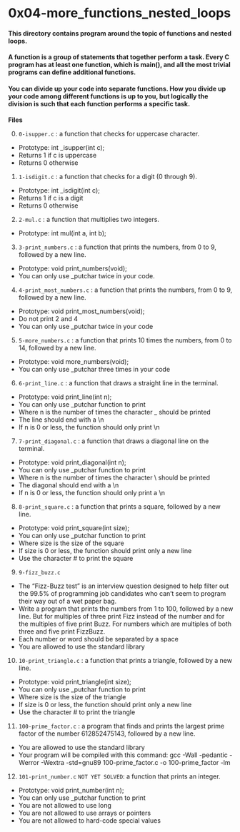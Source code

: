 # 0x04-more_functions_nested_loops

#### This directory contains program around the topic of functions and nested loops.
#### A function is a group of statements that together perform a task. Every C program has at least one function, which is main(), and all the most trivial programs can define additional functions.
#### You can divide up your code into separate functions. How you divide up your code among different functions is up to you, but logically the division is such that each function performs a specific task.

**Files**

0. `0-isupper.c` : a function that checks for uppercase character.
- Prototype: int _isupper(int c);
- Returns 1 if c is uppercase
- Returns 0 otherwise

1. `1-isdigit.c` : a function that checks for a digit (0 through 9).
- Prototype: int _isdigit(int c);
- Returns 1 if c is a digit
- Returns 0 otherwise

2. `2-mul.c` : a function that multiplies two integers.
- Prototype: int mul(int a, int b);

3. `3-print_numbers.c` : a function that prints the numbers, from 0 to 9, followed by a new line.
- Prototype: void print_numbers(void);
- You can only use _putchar twice in your code.

4. `4-print_most_numbers.c` : a function that prints the numbers, from 0 to 9, followed by a new line.
- Prototype: void print_most_numbers(void);
- Do not print 2 and 4
- You can only use _putchar twice in your code

5. `5-more_numbers.c` : a function that prints 10 times the numbers, from 0 to 14, followed by a new line.
- Prototype: void more_numbers(void);
- You can only use _putchar three times in your code

6. `6-print_line.c` : a function that draws a straight line in the terminal.
- Prototype: void print_line(int n);
- You can only use _putchar function to print
- Where n is the number of times the character _ should be printed
- The line should end with a \n
- If n is 0 or less, the function should only print \n

7. `7-print_diagonal.c` : a function that draws a diagonal line on the terminal.
- Prototype: void print_diagonal(int n);
- You can only use _putchar function to print
- Where n is the number of times the character \ should be printed
- The diagonal should end with a \n
- If n is 0 or less, the function should only print a \n

8. `8-print_square.c` : a function that prints a square, followed by a new line.
- Prototype: void print_square(int size);
- You can only use _putchar function to print
- Where size is the size of the square
- If size is 0 or less, the function should print only a new line
- Use the character # to print the square

9. `9-fizz_buzz.c`
- The “Fizz-Buzz test” is an interview question designed to help filter out the 99.5% of programming job candidates who can’t seem to program their way out of a wet paper bag.
- Write a program that prints the numbers from 1 to 100, followed by a new line. But for multiples of three print Fizz instead of the number and for the multiples of five print Buzz. For numbers which are multiples of both three and five print FizzBuzz.
- Each number or word should be separated by a space
- You are allowed to use the standard library

10. `10-print_triangle.c` : a function that prints a triangle, followed by a new line.
- Prototype: void print_triangle(int size);
- You can only use _putchar function to print
- Where size is the size of the triangle
- If size is 0 or less, the function should print only a new line
- Use the character # to print the triangle

11. `100-prime_factor.c` : a program that finds and prints the largest prime factor of the number 612852475143, followed by a new line.
- You are allowed to use the standard library
- Your program will be compiled with this command: gcc -Wall -pedantic -Werror -Wextra -std=gnu89 100-prime_factor.c -o 100-prime_factor -lm

12. `101-print_number.c` `NOT YET SOLVED`: a function that prints an integer.
- Prototype: void print_number(int n);
- You can only use _putchar function to print
- You are not allowed to use long
- You are not allowed to use arrays or pointers
- You are not allowed to hard-code special values
